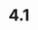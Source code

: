 ---
layout: default
title: 4.1
lang: en
headline: |-
  Support the Indigenous Education Council
why: |-
  As of fall 2018, uOttawa has a reinvigorated and conceived Indigenous Education Council (IEC), which is working to determine its role within the university to promote student success (note that having a functioning IEC is a requirement for the university to receive PEFAL funding from the Province of Ontario’s Ministry of Education).
when: |-
  Medium to long term
how: |-
  The main requirement is a modest budgetary commitment to support travel by IEC members from their communities to Ottawa
cost: |-
  Three of uOttawa’s First Nations community representatives—from the Mohawk Council of Akwesasne, the Kitigan Zibi Anishinabeg First Nation and the Algonquins of Pikwakanagan First Nation—are required to travel two hours to Ottawa. The University needs to establish an honorarium policy to cover the costs of travel and hotels, especially during inclement weather.
who: |-
  Provost \| Deputy Provost, Planning and Academic Budgets
---